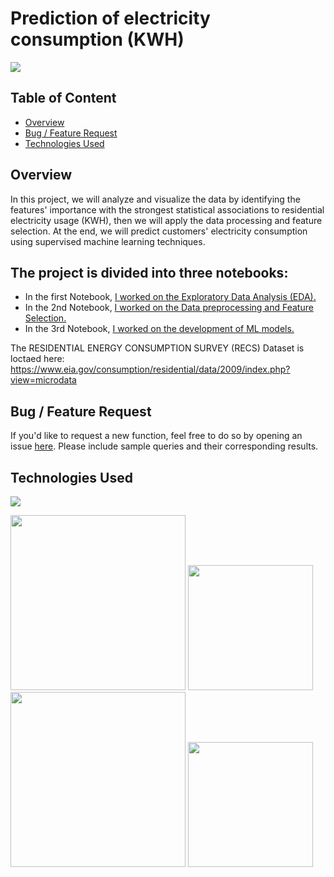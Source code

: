 # Prediction of electricity consumption (KWH)

![](https://electricityplans.com/wp-content/uploads/2017/04/kWh-Kilowatt-hour-definition-meaning.jpg)

## Table of Content
  * [Overview](#overview)
  * [Bug / Feature Request](#bug---feature-request)
  * [Technologies Used](#technologies-used)

## Overview
In this project, we will analyze and visualize the data by identifying the features' importance with the strongest statistical associations to residential electricity usage (KWH), then we will apply the data processing and feature selection. At the end, we will predict customers' electricity consumption using supervised machine learning techniques.

## The project is divided into three notebooks: 

* In the first Notebook, [I worked on the Exploratory Data Analysis (EDA).](https://github.com/kh-bilal/Data-Science-Portfolio/blob/main/Prediction_Electric_Consumption/1%20-%20EDA%20-%20Exploratory%20data%20analysis.ipynb)
* In the 2nd Notebook, [I worked on the Data preprocessing and Feature Selection.](https://github.com/kh-bilal/Data-Science-Portfolio/blob/main/Prediction_Electric_Consumption/2%20-%20Data%20processing%20and%20Feature%20selection.ipynb)
* In the 3rd Notebook, [I worked on the development of ML models.](https://github.com/kh-bilal/Data-Science-Portfolio/blob/main/Prediction_Electric_Consumption/3%20-%20Development%2C%20and%20Evaluation%20%20of%20ML%20models.ipynb)

The RESIDENTIAL ENERGY CONSUMPTION SURVEY (RECS) Dataset is loctaed here: https://www.eia.gov/consumption/residential/data/2009/index.php?view=microdata 

## Bug / Feature Request

If you'd like to request a new function, feel free to do so by opening an issue [here](https://github.com/kh-bilal/Data-Science-Portfolio/issues/new). Please include sample queries and their corresponding results.

## Technologies Used
![](https://forthebadge.com/images/badges/made-with-python.svg)

[<img target="_blank" src="https://www.analyticsvidhya.com/wp-content/uploads/2015/01/scikit-learn-logo.png" width=280>](https://www.analyticsvidhya.com/wp-content/uploads/2015/01/scikit-learn-logo.png) [<img target="_blank" src="https://static.javatpoint.com/tutorial/pandas/images/python-pandas.png" width=200>](https://static.javatpoint.com/tutorial/pandas/images/python-pandas.png) [<img target="_blank" src="https://miro.medium.com/max/765/1*cyXCE-JcBelTyrK-58w6_Q.png" width=280>](https://miro.medium.com/max/765/1*cyXCE-JcBelTyrK-58w6_Q.png) [<img target="_blank" src="https://assets.website-files.com/5dc3b47ddc6c0c2a1af74ad0/5e18182ad27bcfbb9dff263a_RGB_Logo_Horizontal_Color_Light_Bg.png" width=200>](https://assets.website-files.com/5dc3b47ddc6c0c2a1af74ad0/5e18182ad27bcfbb9dff263a_RGB_Logo_Horizontal_Color_Light_Bg.png)
